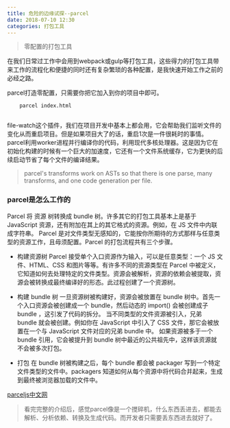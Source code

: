 ```yaml
---
title: 危险的边缘试探--parcel
date: 2018-07-10 12:30
categories: 打包工具
---
```


> 零配置的打包工具

在我们日常过工作中会用到webpack或gulp等打包工具，这些得力的打包工具带来工作的流程化和便捷的同时还有复杂繁琐的各种配置，是我快速开始工作之前的必经之路。

parcel打造零配置，只需要你把它加入到你的项目中即可。
```
    parcel index.html
    
```
file-watch这个插件，我们在项目开发中基本上都会用，它会帮助我们监听文件的变化从而重启项目。但是如果项目大了的话，重启1次是一件很耗时的事情。parcel利用worker进程并行编译你的代码，利用现代多核处理器。这是因为它在初始化构建的时候有一个巨大的加速度，它还有一个文件系统缓存，它为更快的后续启动节省了每个文件的编译结果。

> parcel's transforms work on ASTs so that there is one parse, many transforms, and one code generation per file.

### parcel是怎么工作的
Parcel 将 资源 树转换成 bundle 树。许多其它的打包工具基本上是基于 JavaScript 资源，还有附加在其上的其它格式的资源。例如，在 JS 文件中内联成字符串。 Parcel 是对文件类型无感知的，它能按你所期待的方式那样与任意类型的资源工作，且毋须配置。Parcel 的打包流程共有三个步骤。

- 构建资源树
Parcel 接受单个入口资源作为输入，可以是任意类型：一个 JS 文件、HTML、CSS 和图片等等。有许多不同的资源类型在 Parcel 中被定义，它知道如何去处理特定的文件类型。资源会被解析，资源的依赖会被提取，资源会被转换成最终编译好的形态。此过程创建了一个资源树。

- 构建 bundle 树
一旦资源树被构建好，资源会被放置在 bundle 树中。首先一个入口资源会被创建成一个 bundle，然后动态的 import() 会被创建成子 bundle ，这引发了代码的拆分。
当不同类型的文件资源被引入，兄弟 bundle 就会被创建。例如你在 JavaScript 中引入了 CSS 文件，那它会被放置在一个与 JavaScript 文件对应的兄弟 bundle 中。
如果资源被多于一个 bundle 引用，它会被提升到 bundle 树中最近的公共祖先中，这样该资源就不会被多次打包。

- 打包
在 bundle 树被构建之后，每个 bundle 都会被 packager 写到一个特定文件类型的文件中。packagers 知道如何从每个资源中将代码合并起来，生成到最终被浏览器加载的文件中。

[parceljs中文网][1]

> 看完完整的介绍后，感觉parcel像是一个搅碎机，什么东西丢进去，都能去解析、分析依赖、转换及生成代码。而开发者只需要丢东西进去就好了。


  [1]: https://parceljs.org/